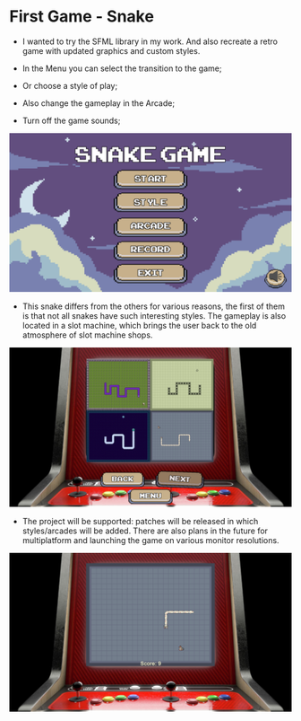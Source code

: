# First Game - Snake

- I wanted to try the SFML library in my work. And also recreate a retro game with updated graphics and custom styles.

- In the Menu you can select the transition to the game;
- Or choose a style of play;
- Also change the gameplay in the Arcade;
- Turn off the game sounds;

![](./screenshots/screen_Menu.png)

- This snake differs from the others for various reasons, the first of them is that not all snakes have such interesting styles. The gameplay is also located in a slot machine, which brings the user back to the old atmosphere of slot machine shops. 

![](./screenshots/screen_Style.png)

- The project will be supported: patches will be released in which styles/arcades will be added. There are also plans in the future for multiplatform and launching the game on various monitor resolutions.

![](./screenshots/screen_Game.png)
